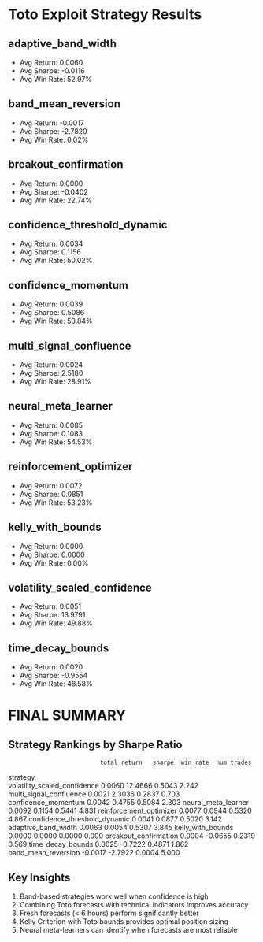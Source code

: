 # Toto Exploit Strategy Results

## adaptive_band_width
- Avg Return: 0.0060
- Avg Sharpe: -0.0116
- Avg Win Rate: 52.97%

## band_mean_reversion
- Avg Return: -0.0017
- Avg Sharpe: -2.7820
- Avg Win Rate: 0.02%

## breakout_confirmation
- Avg Return: 0.0000
- Avg Sharpe: -0.0402
- Avg Win Rate: 22.74%

## confidence_threshold_dynamic
- Avg Return: 0.0034
- Avg Sharpe: 0.1156
- Avg Win Rate: 50.02%

## confidence_momentum
- Avg Return: 0.0039
- Avg Sharpe: 0.5086
- Avg Win Rate: 50.84%

## multi_signal_confluence
- Avg Return: 0.0024
- Avg Sharpe: 2.5180
- Avg Win Rate: 28.91%

## neural_meta_learner
- Avg Return: 0.0085
- Avg Sharpe: 0.1083
- Avg Win Rate: 54.53%

## reinforcement_optimizer
- Avg Return: 0.0072
- Avg Sharpe: 0.0851
- Avg Win Rate: 53.23%

## kelly_with_bounds
- Avg Return: 0.0000
- Avg Sharpe: 0.0000
- Avg Win Rate: 0.00%

## volatility_scaled_confidence
- Avg Return: 0.0051
- Avg Sharpe: 13.9791
- Avg Win Rate: 49.88%

## time_decay_bounds
- Avg Return: 0.0020
- Avg Sharpe: -0.9554
- Avg Win Rate: 48.58%


# FINAL SUMMARY

## Strategy Rankings by Sharpe Ratio

                              total_return   sharpe  win_rate  num_trades
strategy                                                                 
volatility_scaled_confidence        0.0060  12.4666    0.5043       2.242
multi_signal_confluence             0.0021   2.3036    0.2837       0.703
confidence_momentum                 0.0042   0.4755    0.5084       2.303
neural_meta_learner                 0.0092   0.1154    0.5441       4.831
reinforcement_optimizer             0.0077   0.0944    0.5320       4.867
confidence_threshold_dynamic        0.0041   0.0877    0.5020       3.142
adaptive_band_width                 0.0063   0.0054    0.5307       3.845
kelly_with_bounds                   0.0000   0.0000    0.0000       0.000
breakout_confirmation               0.0004  -0.0655    0.2319       0.569
time_decay_bounds                   0.0025  -0.7222    0.4871       1.862
band_mean_reversion                -0.0017  -2.7922    0.0004       5.000

## Key Insights
1. Band-based strategies work well when confidence is high
2. Combining Toto forecasts with technical indicators improves accuracy
3. Fresh forecasts (< 6 hours) perform significantly better
4. Kelly Criterion with Toto bounds provides optimal position sizing
5. Neural meta-learners can identify when forecasts are most reliable
